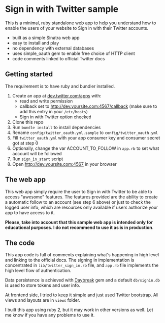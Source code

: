# Sign in with Twitter sample

This is a minimal, ruby standalone web app to help you understand how to enable the users of your website to Sign in with their Twitter accounts.

* built as a simple Sinatra web app
* easy to install and play
* no dependency with external databases
* uses simple_oauth gem to enable free choice of HTTP client
* code comments linked to official Twitter docs

## Getting started

The requirement is to have ruby and bundler installed.

1. Create an app at [dev.twitter.com/apps](https://dev.twitter.com/apps) with:
    * read and write permission
    * callback set to http://dev.yoursite.com:4567/callback (make sure to add this entry in your `/etc/hosts`)
    * Sign in with Twitter option checked
2. Clone this repo
3. Run `bundle install` to install dependencies
4. Rename `config/twitter_oauth.yml.sample` to `config/twitter_oauth.yml`
5. Fill `twitter_oauth.yml` with your app consumer key and consumer secret got at step 0
6. Optionally, change the var ACCOUNT_TO_FOLLOW in `app.rb` to set what account will be followed
7. Run `sign_in_start` script
8. Open http://dev.yoursite.com:4567 in your browser

## The web app

This web app simply require the user to Sign in with Twitter to be able to access "awesome" features. The features provided are the ability to create a automatic follow to an account (see step 6 above) or just to check the logged user info, which are resources only available if users authorize your app to have access to it.

**Please, take into account that this sample web app is intended only for educational purposes. I do not recommend to use it as is in production.**

## The code

This app code is full of comments explaining what's happening in high level and linking to the official docs. The signing in implementation is concentrated in `lib/twitter_sign_in.rb` file, and `app.rb` file implements the high level flow of authentication.

Data persistence is achieved with [Daybreak](http://propublica.github.io/daybreak/) gem and a default `db/signin.db` is used to store tokens and user info.

At frontend side, I tried to keep it simple and just used Twitter bootstrap. All views and layouts are in `views` folder.

I built this app using ruby 2, but it may work in other versions as well. Let me know if you have any problems to use it.
